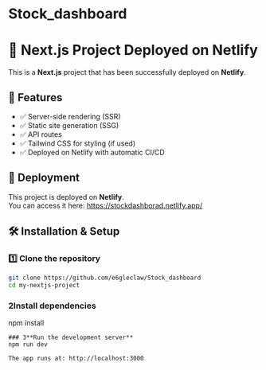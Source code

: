 # Stock_dashboard

# 🚀 Next.js Project Deployed on Netlify

This is a **Next.js** project that has been successfully deployed on **Netlify**.

## 📌 Features
- ✅ Server-side rendering (SSR)
- ✅ Static site generation (SSG)
- ✅ API routes
- ✅ Tailwind CSS for styling (if used)
- ✅ Deployed on Netlify with automatic CI/CD

## 🚀 Deployment
This project is deployed on **Netlify**.  
You can access it here: https://stockdashborad.netlify.app/


## 🛠️ **Installation & Setup**
### 1️⃣ **Clone the repository**
```sh
git clone https://github.com/e6gleclaw/Stock_dashboard
cd my-nextjs-project
```
### 2**Install dependencies**
npm install

```ah
### 3**Run the development server**
npm run dev

The app runs at: http://localhost:3000

